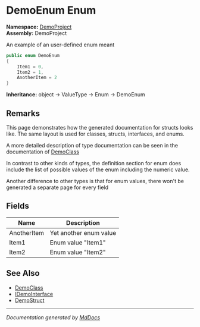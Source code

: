 ﻿<!--  
  <auto-generated>   
    The contents of this file were generated by a tool.  
    Changes to this file may be list if the file is regenerated  
  </auto-generated>   
-->

# DemoEnum Enum

**Namespace:** [DemoProject](../index.md)  
**Assembly:** DemoProject

An example of an user\-defined enum meant

```csharp
public enum DemoEnum
{
    Item1 = 0,
    Item2 = 1,
    AnotherItem = 2
}
```

**Inheritance:** object → ValueType → Enum → DemoEnum

## Remarks

This page demonstrates how the generated documentation for structs looks like. The same layout is used for classes, structs, interfaces, and enums.

A more detailed description of type documentation can be seen in the documentation of [DemoClass](../DemoClass/index.md)

In contrast to other kinds of types, the definition section for enum does include the list of possible values of the enum including the numeric value.

Another difference to other types is that for enum values, there won't be generated a separate page for every field

## Fields

| Name        | Description            |
| ----------- | ---------------------- |
| AnotherItem | Yet another enum value |
| Item1       | Enum value "Item1"     |
| Item2       | Enum value "Item2"     |

## See Also

- [DemoClass](../DemoClass/index.md)
- [IDemoInterface](../IDemoInterface/index.md)
- [DemoStruct](../DemoStruct/index.md)

___

*Documentation generated by [MdDocs](https://github.com/ap0llo/mddocs)*
